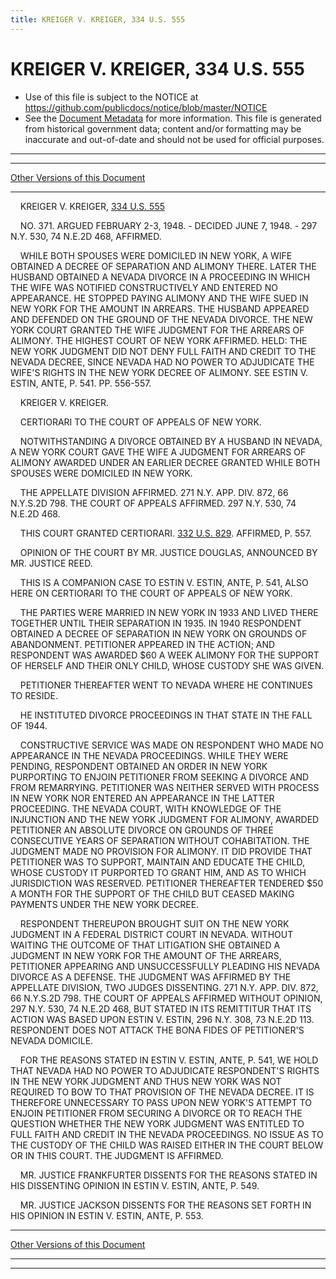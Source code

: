 ```yaml
---
title: KREIGER V. KREIGER, 334 U.S. 555
---
```


# KREIGER V. KREIGER, 334 U.S. 555

* Use of this file is subject to the NOTICE at https://github.com/publicdocs/notice/blob/master/NOTICE
* See the [Document Metadata](../../../index.md) for more information.
  This file is generated from historical government data; content and/or formatting may be inaccurate and out-of-date and should not be used for official purposes.

----------
----------

[Other Versions of this Document](https://publicdocs.github.io/go/links?ns=uslm-x&ref=%2Fus%2Fcourts%2Fscotus%2FusReporter%2F334%2F555)

----------

    KREIGER V. KREIGER, [334 U.S. 555][/us/courts/scotus/usReporter/334/555]

    NO. 371.  ARGUED FEBRUARY 2-3, 1948.  - DECIDED JUNE 7, 1948.  - 297 N.Y. 530, 74 N.E.2D 468, AFFIRMED.

    WHILE BOTH SPOUSES WERE DOMICILED IN NEW YORK, A WIFE OBTAINED A DECREE OF SEPARATION AND ALIMONY THERE.  LATER THE HUSBAND OBTAINED A NEVADA DIVORCE IN A PROCEEDING IN WHICH THE WIFE WAS NOTIFIED CONSTRUCTIVELY AND ENTERED NO APPEARANCE.  HE STOPPED PAYING ALIMONY AND THE WIFE SUED IN NEW YORK FOR THE AMOUNT IN ARREARS.  THE HUSBAND APPEARED AND DEFENDED ON THE GROUND OF THE NEVADA DIVORCE.  THE NEW YORK COURT GRANTED THE WIFE JUDGMENT FOR THE ARREARS OF ALIMONY.  THE HIGHEST COURT OF NEW YORK AFFIRMED.  HELD:  THE NEW YORK JUDGMENT DID NOT DENY FULL FAITH AND CREDIT TO THE NEVADA DECREE, SINCE NEVADA HAD NO POWER TO ADJUDICATE THE WIFE'S RIGHTS IN THE NEW YORK DECREE OF ALIMONY.  SEE ESTIN V. ESTIN, ANTE, P. 541.  PP. 556-557.

    KREIGER V. KREIGER.

    CERTIORARI TO THE COURT OF APPEALS OF NEW YORK.

    NOTWITHSTANDING A DIVORCE OBTAINED BY A HUSBAND IN NEVADA, A NEW YORK COURT GAVE THE WIFE A JUDGMENT FOR ARREARS OF ALIMONY AWARDED UNDER AN EARLIER DECREE GRANTED WHILE BOTH SPOUSES WERE DOMICILED IN NEW YORK.

    THE APPELLATE DIVISION AFFIRMED.  271 N.Y. APP. DIV. 872, 66 N.Y.S.2D 798.  THE COURT OF APPEALS AFFIRMED.  297 N.Y. 530, 74 N.E.2D 468.

    THIS COURT GRANTED CERTIORARI.  [332 U.S. 829][/us/courts/scotus/usReporter/332/829].  AFFIRMED, P. 557.

    OPINION OF THE COURT BY MR. JUSTICE DOUGLAS, ANNOUNCED BY MR. JUSTICE REED.

    THIS IS A COMPANION CASE TO ESTIN V. ESTIN, ANTE, P. 541, ALSO HERE ON CERTIORARI TO THE COURT OF APPEALS OF NEW YORK.

    THE PARTIES WERE MARRIED IN NEW YORK IN 1933 AND LIVED THERE TOGETHER UNTIL THEIR SEPARATION IN 1935.  IN 1940 RESPONDENT OBTAINED A DECREE OF SEPARATION IN NEW YORK ON GROUNDS OF ABANDONMENT.  PETITIONER APPEARED IN THE ACTION; AND RESPONDENT WAS AWARDED $60 A WEEK ALIMONY FOR THE SUPPORT OF HERSELF AND THEIR ONLY CHILD, WHOSE CUSTODY SHE WAS GIVEN.

    PETITIONER THEREAFTER WENT TO NEVADA WHERE HE CONTINUES TO RESIDE.

    HE INSTITUTED DIVORCE PROCEEDINGS IN THAT STATE IN THE FALL OF 1944.

    CONSTRUCTIVE SERVICE WAS MADE ON RESPONDENT WHO MADE NO APPEARANCE IN THE NEVADA PROCEEDINGS.  WHILE THEY WERE PENDING, RESPONDENT OBTAINED AN ORDER IN NEW YORK PURPORTING TO ENJOIN PETITIONER FROM SEEKING A DIVORCE AND FROM REMARRYING.  PETITIONER WAS NEITHER SERVED WITH PROCESS IN NEW YORK NOR ENTERED AN APPEARANCE IN THE LATTER PROCEEDING.  THE NEVADA COURT, WITH KNOWLEDGE OF THE INJUNCTION AND THE NEW YORK JUDGMENT FOR ALIMONY, AWARDED PETITIONER AN ABSOLUTE DIVORCE ON GROUNDS OF THREE CONSECUTIVE YEARS OF SEPARATION WITHOUT COHABITATION.  THE JUDGMENT MADE NO PROVISION FOR ALIMONY.  IT DID PROVIDE THAT PETITIONER WAS TO SUPPORT, MAINTAIN AND EDUCATE THE CHILD, WHOSE CUSTODY IT PURPORTED TO GRANT HIM, AND AS TO WHICH JURISDICTION WAS RESERVED.  PETITIONER THEREAFTER TENDERED $50 A MONTH FOR THE SUPPORT OF THE CHILD BUT CEASED MAKING PAYMENTS UNDER THE NEW YORK DECREE.

    RESPONDENT THEREUPON BROUGHT SUIT ON THE NEW YORK JUDGMENT IN A FEDERAL DISTRICT COURT IN NEVADA.  WITHOUT WAITING THE OUTCOME OF THAT LITIGATION SHE OBTAINED A JUDGMENT IN NEW YORK FOR THE AMOUNT OF THE ARREARS, PETITIONER APPEARING AND UNSUCCESSFULLY PLEADING HIS NEVADA DIVORCE AS A DEFENSE.  THE JUDGMENT WAS AFFIRMED BY THE APPELLATE DIVISION, TWO JUDGES DISSENTING.  271 N.Y. APP. DIV. 872, 66 N.Y.S.2D 798.  THE COURT OF APPEALS AFFIRMED WITHOUT OPINION, 297 N.Y. 530, 74 N.E.2D 468, BUT STATED IN ITS REMITTITUR THAT ITS ACTION WAS BASED UPON ESTIN V. ESTIN, 296 N.Y. 308, 73 N.E.2D 113.  RESPONDENT DOES NOT ATTACK THE BONA FIDES OF PETITIONER'S NEVADA DOMICILE.

    FOR THE REASONS STATED IN ESTIN V. ESTIN, ANTE, P. 541, WE HOLD THAT NEVADA HAD NO POWER TO ADJUDICATE RESPONDENT'S RIGHTS IN THE NEW YORK JUDGMENT AND THUS NEW YORK WAS NOT REQUIRED TO BOW TO THAT PROVISION OF THE NEVADA DECREE.  IT IS THEREFORE UNNECESSARY TO PASS UPON NEW YORK'S ATTEMPT TO ENJOIN PETITIONER FROM SECURING A DIVORCE OR TO REACH THE QUESTION WHETHER THE NEW YORK JUDGMENT WAS ENTITLED TO FULL FAITH AND CREDIT IN THE NEVADA PROCEEDINGS.  NO ISSUE AS TO THE CUSTODY OF THE CHILD WAS RAISED EITHER IN THE COURT BELOW OR IN THIS COURT.  THE JUDGMENT IS AFFIRMED.

    MR. JUSTICE FRANKFURTER DISSENTS FOR THE REASONS STATED IN HIS DISSENTING OPINION IN ESTIN V. ESTIN, ANTE, P. 549.

    MR. JUSTICE JACKSON DISSENTS FOR THE REASONS SET FORTH IN HIS OPINION IN ESTIN V. ESTIN, ANTE, P. 553.

----------

[Other Versions of this Document](https://publicdocs.github.io/go/links?ns=uslm-x&ref=%2Fus%2Fcourts%2Fscotus%2FusReporter%2F334%2F555)

----------
----------

[/us/courts/scotus/usReporter/334/555]: https://publicdocs.github.io/go/links?ns=uslm-x&ref=%2Fus%2Fcourts%2Fscotus%2FusReporter%2F334%2F555
[/us/courts/scotus/usReporter/332/829]: https://publicdocs.github.io/go/links?ns=uslm-x&ref=%2Fus%2Fcourts%2Fscotus%2FusReporter%2F332%2F829


